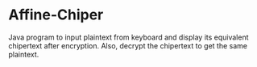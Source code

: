 # Affine-Chiper
Java program to input plaintext from keyboard and display its equivalent chipertext after encryption. Also, decrypt the chipertext to get the same plaintext.
